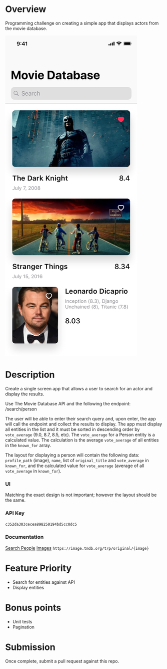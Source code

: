 # Overview
Programming challenge on creating a simple app that displays actors from the movie database.

<img src="./screenshot.png">

# Description
Create a single screen app that allows a user to search for an actor and display the results.

Use The Movie Database API and the following the endpoint: /search/person

The user will be able to enter their search query and, upon enter, the app will call the endpoint and collect the results to display. The app must display all entities in the list and it must be sorted in descending order by `vote_average` (9.0, 8.7, 8.5, etc). The `vote_average` for a Person entity is a calculated value. The calculation is the average `vote_average` of all entities in the `known_for` array.

The layout for displaying a person will contain the following data: `profile_path` (image), `name`, list of `original_title` and `vote_average` in `known_for`, and the calculated value for `vote_average` (average of all `vote_average` in `known_for`).

### UI
Matching the exact design is not important; however the layout should be the same.

### API Key
`c352da303cecea898250194bd5cc0dc5`

### Documentation
[Search People](https://developers.themoviedb.org/3/search/search-people)
[Images](https://developers.themoviedb.org/3/getting-started/images)
`https://image.tmdb.org/t/p/original/{image}`

# Feature Priority
- Search for entities against API
- Display entities

# Bonus points
- Unit tests
- Pagination

# Submission
Once complete, submit a pull request against this repo.
